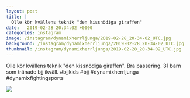 ```yaml
---
layout: post
title: |
  Olle kör kvällens teknik "den kissnödiga giraffen"
date:   2019-02-28 20:34:02 +0000
categories: instagram
image: /instagram/dynamixherrljunga/2019-02-28_20-34-02_UTC.jpg
background: /instagram/dynamixherrljunga/2019-02-28_20-34-02_UTC.jpg
thumbnail: /instagram/dynamixherrljunga/2019-02-28_20-34-02_UTC.jpg
---
```

Olle kör kvällens teknik "den kissnödiga giraffen". Bra passering. 31 barn som tränade bjj ikväll. #bjjkids #bjj #dynamixherrljunga #dynamixfightingsports



<img src='/www-dynamix-herrljunga/instagram/dynamixherrljunga/2019-02-28_20-34-02_UTC.jpg' class='img-fluid' />
